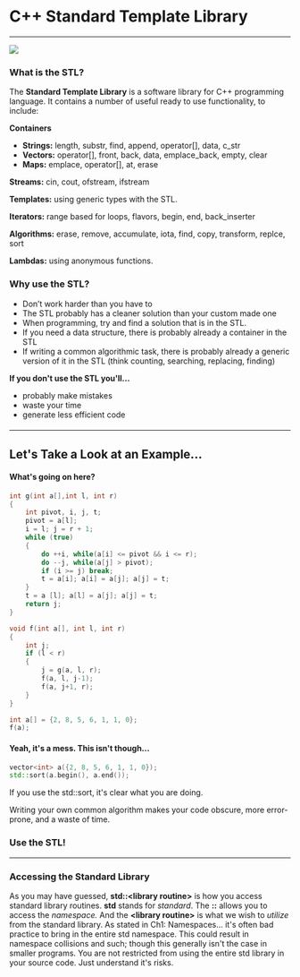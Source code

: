 # C++ Standard Template Library

---

![](/assets/5h7ir719arzz.jpg)

### What is the STL?

The **Standard Template Library** is a software library for C++ programming language. It contains a number of useful ready to use functionality, to include:

**Containers**

* **Strings:** length, substr, find, append, operator\[\], data, c\_str
* **Vectors:** operator\[\], front, back, data, emplace\_back, empty, clear
* **Maps:** emplace, operator\[\], at, erase

**Streams:** cin, cout, ofstream, ifstream

**Templates:** using generic types with the STL.

**Iterators:** range based for loops, flavors, begin, end, back\_inserter

**Algorithms:** erase, remove, accumulate, iota, find, copy, transform, replce, sort

**Lambdas:** using anonymous functions.

### Why use the STL?

* Don’t work harder than you have to
* The STL probably has a cleaner solution than your custom made one
* When programming, try and find a solution that is in the STL.
* If you need a data structure, there is probably already a container in the STL
* If writing a common algorithmic task, there is probably already a generic version of it in the STL \(think counting, searching, replacing, finding\)

**If you don't use the STL you'll...**

* probably make mistakes
* waste your time
* generate less efficient code

#### 

---

## Let's Take a Look at an Example...

#### What's going on here?

```cpp
int g(int a[],int l, int r)
{
    int pivot, i, j, t;
    pivot = a[l];
    i = l; j = r + 1;
    while (true) 
    {
        do ++i, while(a[i] <= pivot && i <= r);
        do --j, while(a[j] > pivot);
        if (i >= j) break;
        t = a[i]; a[i] = a[j]; a[j] = t;
    }
    t = a [l]; a[l] = a[j]; a[j] = t;
    return j;
}

void f(int a[], int l, int r)
{
    int j;
    if (l < r)
    {
        j = g(a, l, r);
        f(a, l, j-1);
        f(a, j+1, r);
    }
}

int a[] = {2, 8, 5, 6, 1, 1, 0};
f(a);
```

#### Yeah, it's a mess. This isn't though...

```cpp
vector<int> a({2, 8, 5, 6, 1, 1, 0});
std::sort(a.begin(), a.end());
```

If you use the std::sort, it's clear what you are doing.

Writing your own common algorithm makes your code obscure, more error-prone, and a waste of time.

### **Use the STL!**

---

### Accessing the Standard Library

As you may have guessed, **std::&lt;library routine&gt;** is how you access standard library routines. **std** stands for _standard_. The **::** allows you to access the _namespace._ And the **&lt;library routine&gt;** is what we wish to _utilize_ from the standard library. As stated in Ch1: Namespaces... it's often bad practice to bring in the entire std namespace. This could result in namespace collisions and such; though this generally isn't the case in smaller programs. You are not restricted from using the entire std library in your source code. Just understand it's risks. 

